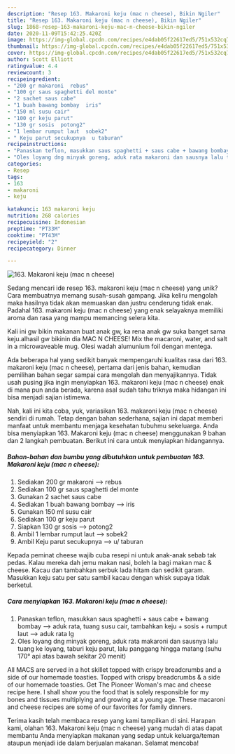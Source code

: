 ```yaml
---
description: "Resep 163. Makaroni keju (mac n cheese), Bikin Ngiler"
title: "Resep 163. Makaroni keju (mac n cheese), Bikin Ngiler"
slug: 1868-resep-163-makaroni-keju-mac-n-cheese-bikin-ngiler
date: 2020-11-09T15:42:25.420Z
image: https://img-global.cpcdn.com/recipes/e4dab05f22617ed5/751x532cq70/163-makaroni-keju-mac-n-cheese-foto-resep-utama.jpg
thumbnail: https://img-global.cpcdn.com/recipes/e4dab05f22617ed5/751x532cq70/163-makaroni-keju-mac-n-cheese-foto-resep-utama.jpg
cover: https://img-global.cpcdn.com/recipes/e4dab05f22617ed5/751x532cq70/163-makaroni-keju-mac-n-cheese-foto-resep-utama.jpg
author: Scott Elliott
ratingvalue: 4.4
reviewcount: 3
recipeingredient:
- "200 gr makaroni  rebus"
- "100 gr saus spaghetti del monte"
- "2 sachet saus cabe"
- "1 buah bawang bombay  iris"
- "150 ml susu cair"
- "100 gr keju parut"
- "130 gr sosis  potong2"
- "1 lembar rumput laut  sobek2"
- " Keju parut secukupnya  u taburan"
recipeinstructions:
- "Panaskan teflon, masukkan saus spaghetti + saus cabe + bawang bombay --&gt; aduk rata, tuang susu cair, tambahkan keju + sosis + rumput laut --&gt; aduk rata lg"
- "Oles loyang dng minyak goreng, aduk rata makaroni dan sausnya lalu tuang ke loyang, taburi keju parut, lalu panggang hingga matang (suhu 170° api atas bawah sekitar 20 menit)"
categories:
- Resep
tags:
- 163
- makaroni
- keju

katakunci: 163 makaroni keju 
nutrition: 268 calories
recipecuisine: Indonesian
preptime: "PT33M"
cooktime: "PT43M"
recipeyield: "2"
recipecategory: Dinner

---
```



![163. Makaroni keju (mac n cheese)](https://img-global.cpcdn.com/recipes/e4dab05f22617ed5/751x532cq70/163-makaroni-keju-mac-n-cheese-foto-resep-utama.jpg)

Sedang mencari ide resep 163. makaroni keju (mac n cheese) yang unik? Cara membuatnya memang susah-susah gampang. Jika keliru mengolah maka hasilnya tidak akan memuaskan dan justru cenderung tidak enak. Padahal 163. makaroni keju (mac n cheese) yang enak selayaknya memiliki aroma dan rasa yang mampu memancing selera kita.

Kali ini gw bikin makanan buat anak gw, ka rena anak gw suka banget sama keju.alhasil gw bikinin dia MAC N CHEESE! Mix the macaroni, water, and salt in a microwaveable mug. Olesi wadah alumunium foil dengan mentega.

Ada beberapa hal yang sedikit banyak mempengaruhi kualitas rasa dari 163. makaroni keju (mac n cheese), pertama dari jenis bahan, kemudian pemilihan bahan segar sampai cara mengolah dan menyajikannya. Tidak usah pusing jika ingin menyiapkan 163. makaroni keju (mac n cheese) enak di mana pun anda berada, karena asal sudah tahu triknya maka hidangan ini bisa menjadi sajian istimewa.


Nah, kali ini kita coba, yuk, variasikan 163. makaroni keju (mac n cheese) sendiri di rumah. Tetap dengan bahan sederhana, sajian ini dapat memberi manfaat untuk membantu menjaga kesehatan tubuhmu sekeluarga. Anda bisa menyiapkan 163. Makaroni keju (mac n cheese) menggunakan 9 bahan dan 2 langkah pembuatan. Berikut ini cara untuk menyiapkan hidangannya.

<!--inarticleads1-->

##### Bahan-bahan dan bumbu yang dibutuhkan untuk pembuatan 163. Makaroni keju (mac n cheese):

1. Sediakan 200 gr makaroni --&gt; rebus
1. Sediakan 100 gr saus spaghetti del monte
1. Gunakan 2 sachet saus cabe
1. Sediakan 1 buah bawang bombay --&gt; iris
1. Gunakan 150 ml susu cair
1. Sediakan 100 gr keju parut
1. Siapkan 130 gr sosis --&gt; potong2
1. Ambil 1 lembar rumput laut --&gt; sobek2
1. Ambil  Keju parut secukupnya --&gt; u/ taburan


Kepada peminat cheese wajib cuba resepi ni untuk anak-anak sebab tak pedas. Kalau mereka dah jemu makan nasi, boleh la bagi makan mac &amp; cheese. Kacau dan tambahkan serbuk lada hitam dan sedikit garam. Masukkan keju satu per satu sambil kacau dengan whisk supaya tidak berketul. 

<!--inarticleads2-->

##### Cara menyiapkan 163. Makaroni keju (mac n cheese):

1. Panaskan teflon, masukkan saus spaghetti + saus cabe + bawang bombay --&gt; aduk rata, tuang susu cair, tambahkan keju + sosis + rumput laut --&gt; aduk rata lg
1. Oles loyang dng minyak goreng, aduk rata makaroni dan sausnya lalu tuang ke loyang, taburi keju parut, lalu panggang hingga matang (suhu 170° api atas bawah sekitar 20 menit)


All MACS are served in a hot skillet topped with crispy breadcrumbs and a side of our homemade toasties. Topped with crispy breadcrumbs &amp; a side of our homemade toasties. Get The Pioneer Woman&#39;s mac and cheese recipe here. I shall show you the food that is solely responsible for my bones and tissues multiplying and growing at a young age. These macaroni and cheese recipes are some of our favorites for family dinners. 

Terima kasih telah membaca resep yang kami tampilkan di sini. Harapan kami, olahan 163. Makaroni keju (mac n cheese) yang mudah di atas dapat membantu Anda menyiapkan makanan yang sedap untuk keluarga/teman ataupun menjadi ide dalam berjualan makanan. Selamat mencoba!
